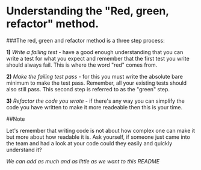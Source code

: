 # Understanding the "Red, green, refactor" method.

###The red, green and refactor method is a three step process:

__1)__ *Write a failing test* - have a good enough understanding that you can write a test for what you expect and remember that the first test you write should always fail. This is where the word "red" comes from.

__2)__ *Make the failing test pass* - for this you must write the absolute bare minimum to make the test pass. Remember, all your existing tests should also still pass. This second step is referred to as the "green" step.

__3)__ *Refactor the code you wrote* - if there's any way you can simplify the code you have written to make it more readeable then this is your time.

##Note

Let's remember that writing code is not about how complex one can make it but more about how readable it is. Ask yourself, if someone just came into the team and had a look at your code could they easily and quickly understand it?

_We can add as much and as little as we want to this README_
